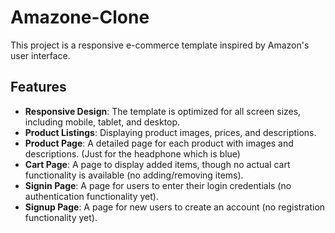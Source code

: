 # Amazone-Clone

This project is a responsive e-commerce template inspired by Amazon's user interface.

## Features

- **Responsive Design**: The template is optimized for all screen sizes, including mobile, tablet, and desktop.
- **Product Listings**: Displaying product images, prices, and descriptions.
- **Product Page**: A detailed page for each product with images and descriptions. (Just for the headphone which is blue)
- **Cart Page**: A page to display added items, though no actual cart functionality is available (no adding/removing items).
- **Signin Page**:  A page for users to enter their login credentials (no authentication functionality yet).
- **Signup Page**: A page for new users to create an account (no registration functionality yet).
